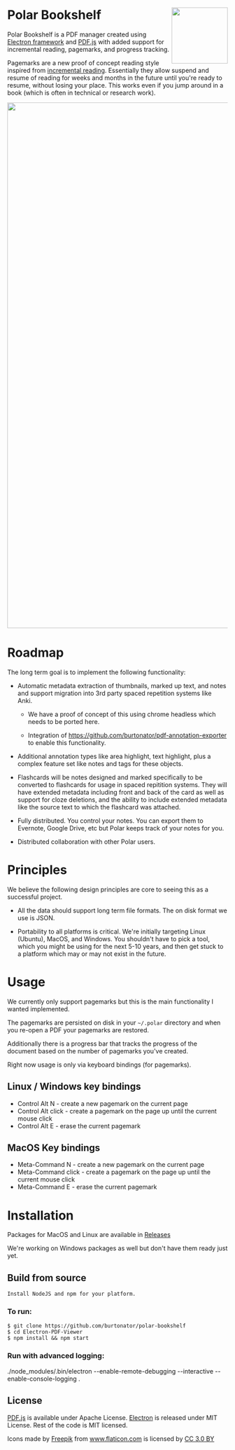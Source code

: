 <img src="https://github.com/burtonator/polar-bookshelf/blob/master/icon.ico" width="128" align="right">Polar Bookshelf
==========

Polar Bookshelf is a PDF manager created using [Electron
framework](https://electron.atom.io) and
[PDF.js](https://mozilla.github.io/pdf.js) with added support for incremental
reading, pagemarks, and progress tracking.

Pagemarks are a new proof of concept reading style inspired from [incremental
reading](https://en.wikipedia.org/wiki/Incremental_reading).  Essentially they
allow suspend and resume of reading for weeks and months in the future until
you're ready to resume, without losing your place.  This works even if you
jump around in a book (which is often in technical or research work).

<img src="https://raw.githubusercontent.com/burtonator/polar-bookshelf/master/screenshot.png" width="1200">

# Roadmap

The long term goal is to implement the following functionality:

 - Automatic metadata extraction of thumbnails, marked up text, and notes and
   support migration into 3rd party spaced repetition systems like Anki.

    - We have a proof of concept of this using chrome headless which needs to be
      ported here.

    - Integration of https://github.com/burtonator/pdf-annotation-exporter to
      enable this functionality.

 - Additional annotation types like area highlight, text highlight, plus a
   complex feature set like notes and tags for these objects.

 - Flashcards will be notes designed and marked specifically to be converted
   to flashcards for usage in spaced repitition systems.  They will have extended
   metadata including front and back of the card as well as support for cloze
   deletions, and the ability to include extended metadata like the source text
   to which the flashcard was attached.

 - Fully distributed. You control your notes. You can export them to Evernote,
   Google Drive, etc but Polar keeps track of your notes for you.

 - Distributed collaboration with other Polar users.

# Principles

We believe the following design principles are core to seeing this as a
successful project.

- All the data should support long term file formats.  The on disk format we
  use is JSON.

- Portability to all platforms is critical. We're initially targeting Linux (Ubuntu),
  MacOS, and Windows.  You shouldn't have to pick a tool, which you might be
  using for the next 5-10 years, and then get stuck to a platform which may
  or may not exist in the future.

# Usage

We currently only support pagemarks but this is the main functionality I wanted
implemented.

The pagemarks are persisted on disk in your ```~/.polar``` directory and when
you re-open a PDF your pagemarks are restored.

Additionally there is a progress bar that tracks the progress of the document
based on the number of pagemarks you've created.

Right now usage is only via keyboard bindings (for pagemarks).

## Linux / Windows key bindings

 - Control Alt N - create a new pagemark on the current page
 - Control Alt click - create a pagemark on the page up until the current mouse click
 - Control Alt E - erase the current pagemark

## MacOS Key bindings

 - Meta-Command N - create a new pagemark on the current page
 - Meta-Command click - create a pagemark on the page up until the current mouse click
 - Meta-Command E - erase the current pagemark

# Installation

Packages for MacOS and Linux are available in [Releases](https://github.com/burtonator/polar-bookshelf/releases)

We're working on Windows packages as well but don't have them ready just yet.

## Build from source

```
Install NodeJS and npm for your platform.
```

### To run:

```
$ git clone https://github.com/burtonator/polar-bookshelf
$ cd Electron-PDF-Viewer
$ npm install && npm start
```

### Run with advanced logging:

./node_modules/.bin/electron --enable-remote-debugging --interactive --enable-console-logging .

License
----------------
[PDF.js](https://github.com/mozilla/pdf.js) is available under  Apache License.
[Electron](https://github.com/electron/electron) is released under MIT License.
Rest of the code is MIT licensed.

<div>Icons made by <a href="http://www.freepik.com" title="Freepik">Freepik</a> from <a href="https://www.flaticon.com/" title="Flaticon">www.flaticon.com</a> is licensed by <a href="http://creativecommons.org/licenses/by/3.0/" title="Creative Commons BY 3.0" target="_blank">CC 3.0 BY</a></div>
